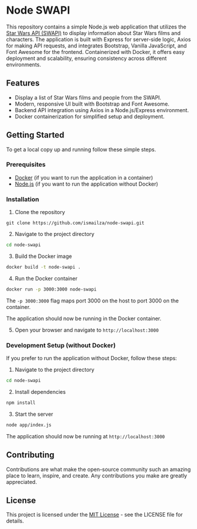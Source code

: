 # Node SWAPI

This repository contains a simple Node.js web application that utilizes the [Star Wars API (SWAPI)](https://swapi.dev/) to display information about Star Wars films and characters. The application is built with Express for server-side logic, Axios for making API requests, and integrates Bootstrap, Vanilla JavaScript, and Font Awesome for the frontend. Containerized with Docker, it offers easy deployment and scalability, ensuring consistency across different environments.

## Features

- Display a list of Star Wars films and people from the SWAPI.
- Modern, responsive UI built with Bootstrap and Font Awesome.
- Backend API integration using Axios in a Node.js/Express environment.
- Docker containerization for simplified setup and deployment.

## Getting Started

To get a local copy up and running follow these simple steps.

### Prerequisites

- [Docker](https://www.docker.com/products/docker-desktop) (if you want to run the application in a container)
- [Node.js](https://nodejs.org/en/download/) (if you want to run the application without Docker)

### Installation

1. Clone the repository
  ```bach
  git clone https://github.com/ismailza/node-swapi.git
  ```

2. Navigate to the project directory
  ```bash
  cd node-swapi
  ```

3. Build the Docker image
  ```bash
  docker build -t node-swapi .
  ```

4. Run the Docker container
  ```bash
  docker run -p 3000:3000 node-swapi
  ```
  The `-p 3000:3000` flag maps port 3000 on the host to port 3000 on the container.

The application should now be running in the Docker container.

5. Open your browser and navigate to `http://localhost:3000`

### Development Setup (without Docker)

If you prefer to run the application without Docker, follow these steps:

1. Navigate to the project directory
  ```bash
  cd node-swapi
  ```

2. Install dependencies
  ```bash
  npm install
  ```

3. Start the server
  ```bash
  node app/index.js
  ```

The application should now be running at `http://localhost:3000`

## Contributing

Contributions are what make the open-source community such an amazing place to learn, inspire, and create. Any contributions you make are greatly appreciated.

## License
This project is licensed under the [MIT License](LICENCE) - see the LICENSE file for details.
